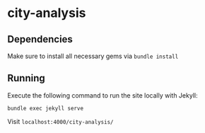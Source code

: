 # city-analysis

## Dependencies

Make sure to install all necessary gems via `bundle install`

## Running

Execute the following command to run the site locally with Jekyll:

```
bundle exec jekyll serve
```

Visit `localhost:4000/city-analysis/`
